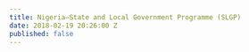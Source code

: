 ```yaml
---
title: Nigeria—State and Local Government Programme (SLGP)
date: 2018-02-19 20:26:00 Z
published: false
---
```


